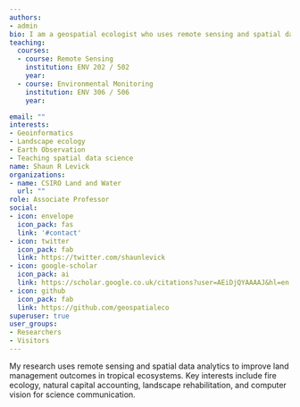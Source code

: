 ```yaml
---
authors:
- admin
bio: I am a geospatial ecologist who uses remote sensing and spatial data analytics to improve land management outcomes in tropical ecosystems. My research focusses on natural capital accounting, landscape rehabilitation, and computer vision for science communication.
teaching:
  courses:
  - course: Remote Sensing
    institution: ENV 202 / 502
    year:
  - course: Environmental Monitoring
    institution: ENV 306 / 506
    year:

email: ""
interests:
- Geoinformatics
- Landscape ecology
- Earth Observation
- Teaching spatial data science
name: Shaun R Levick
organizations:
- name: CSIRO Land and Water
  url: ""
role: Associate Professor
social:
- icon: envelope
  icon_pack: fas
  link: '#contact'
- icon: twitter
  icon_pack: fab
  link: https://twitter.com/shaunlevick
- icon: google-scholar
  icon_pack: ai
  link: https://scholar.google.co.uk/citations?user=AEiDjQYAAAAJ&hl=en
- icon: github
  icon_pack: fab
  link: https://github.com/geospatialeco
superuser: true
user_groups:
- Researchers
- Visitors
---
```


My research uses remote sensing and spatial data analytics to improve land management outcomes in tropical ecosystems. Key interests include fire ecology, natural capital accounting, landscape rehabilitation, and computer vision for science communication.
